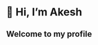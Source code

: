 <h1>👋 Hi, I’m Akesh</h1>
<h2>Welcome to my profile <h2>




<!---
AkeshL/Akesh is a ✨ special ✨ repository because its `README.md` (this file) appears on your GitHub profile.
You can click the Preview link to take a look at your changes.
--->

